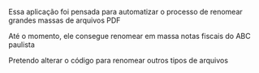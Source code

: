 Essa aplicação foi pensada para automatizar o processo de renomear grandes massas de arquivos PDF

Até o momento, ele consegue renomear em massa notas fiscais do ABC paulista

Pretendo alterar o código para renomear outros tipos de arquivos
